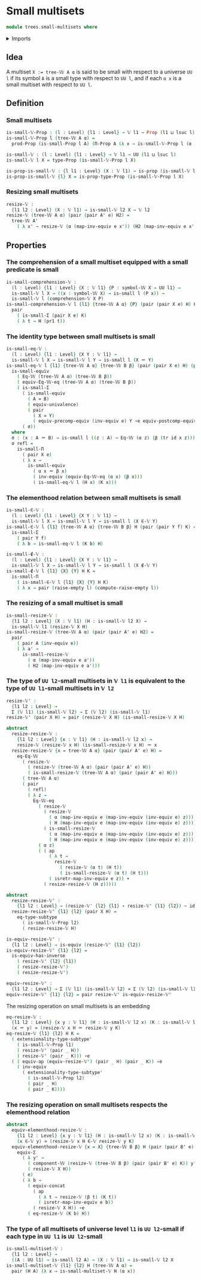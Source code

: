 # Small multisets

```agda
module trees.small-multisets where
```

<details><summary>Imports</summary>
```agda
open import foundation.dependent-pair-types
open import foundation.empty-types
open import foundation.equivalences
open import foundation.functions
open import foundation.functoriality-dependent-pair-types
open import foundation.homotopies
open import foundation.identity-types
open import foundation.propositions
open import foundation.raising-universe-levels
open import foundation.small-types
open import foundation.subtypes
open import foundation.univalence
open import foundation.universe-levels
open import trees.multisets
open import trees.w-types
```
</details>

## Idea

A multiset `X := tree-𝕎 A α` is said to be small with respect to a universe `UU l` if its symbol `A` is a small type with respect to `UU l`, and if each `α x` is a small multiset with respect to `UU l`.

## Definition

### Small multisets

```agda
is-small-𝕍-Prop : (l : Level) {l1 : Level} → 𝕍 l1 → Prop (l1 ⊔ lsuc l)
is-small-𝕍-Prop l (tree-𝕎 A α) =
  prod-Prop (is-small-Prop l A) (Π-Prop A (λ x → is-small-𝕍-Prop l (α x)))

is-small-𝕍 : (l : Level) {l1 : Level} → 𝕍 l1 → UU (l1 ⊔ lsuc l)
is-small-𝕍 l X = type-Prop (is-small-𝕍-Prop l X)

is-prop-is-small-𝕍 : {l l1 : Level} (X : 𝕍 l1) → is-prop (is-small-𝕍 l X)
is-prop-is-small-𝕍 {l} X = is-prop-type-Prop (is-small-𝕍-Prop l X)
```

### Resizing small multisets

```agda
resize-𝕍 :
  {l1 l2 : Level} (X : 𝕍 l1) → is-small-𝕍 l2 X → 𝕍 l2
resize-𝕍 (tree-𝕎 A α) (pair (pair A' e) H2) =
  tree-𝕎 A'
    ( λ x' → resize-𝕍 (α (map-inv-equiv e x')) (H2 (map-inv-equiv e x')))
```

## Properties

### The comprehension of a small multiset equipped with a small predicate is small

```agda
is-small-comprehension-𝕍 :
  (l : Level) {l1 : Level} {X : 𝕍 l1} {P : symbol-𝕎 X → UU l1} →
  is-small-𝕍 l X → ((x : symbol-𝕎 X) → is-small l (P x)) →
  is-small-𝕍 l (comprehension-𝕍 X P)
is-small-comprehension-𝕍 l {l1} {tree-𝕎 A α} {P} (pair (pair X e) H) K =
  pair
    ( is-small-Σ (pair X e) K)
    ( λ t → H (pr1 t))
```

### The identity type between small multisets is small

```agda
is-small-eq-𝕍 :
  (l : Level) {l1 : Level} {X Y : 𝕍 l1} →
  is-small-𝕍 l X → is-small-𝕍 l Y → is-small l (X ＝ Y)
is-small-eq-𝕍 l {l1} {tree-𝕎 A α} {tree-𝕎 B β} (pair (pair X e) H) (pair (pair Y f) K) =
  is-small-equiv
    ( Eq-𝕎 (tree-𝕎 A α) (tree-𝕎 B β))
    ( equiv-Eq-𝕎-eq (tree-𝕎 A α) (tree-𝕎 B β))
    ( is-small-Σ
      ( is-small-equiv
        ( A ≃ B)
        ( equiv-univalence)
        ( pair
          ( X ≃ Y)
          ( equiv-precomp-equiv (inv-equiv e) Y ∘e equiv-postcomp-equiv f A)))
      ( σ))
  where
  σ : (x : A ＝ B) → is-small l ((z : A) → Eq-𝕎 (α z) (β (tr id x z)))
  σ refl =
    is-small-Π
      ( pair X e)
      ( λ x →
        is-small-equiv
          ( α x ＝ β x)
          ( inv-equiv (equiv-Eq-𝕎-eq (α x) (β x)))
          ( is-small-eq-𝕍 l (H x) (K x)))
```

### The elementhood relation between small multisets is small

```agda
is-small-∈-𝕍 :
  (l : Level) {l1 : Level} {X Y : 𝕍 l1} →
  is-small-𝕍 l X → is-small-𝕍 l Y → is-small l (X ∈-𝕍 Y)
is-small-∈-𝕍 l {l1} {tree-𝕎 A α} {tree-𝕎 B β} H (pair (pair Y f) K) =
  is-small-Σ
    ( pair Y f)
    ( λ b → is-small-eq-𝕍 l (K b) H)

is-small-∉-𝕍 :
  (l : Level) {l1 : Level} {X Y : 𝕍 l1} →
  is-small-𝕍 l X → is-small-𝕍 l Y → is-small l (X ∉-𝕍 Y)
is-small-∉-𝕍 l {l1} {X} {Y} H K =
  is-small-Π
    ( is-small-∈-𝕍 l {l1} {X} {Y} H K)
    ( λ x → pair (raise-empty l) (compute-raise-empty l))
```

### The resizing of a small multiset is small

```agda
is-small-resize-𝕍 :
  {l1 l2 : Level} (X : 𝕍 l1) (H : is-small-𝕍 l2 X) →
  is-small-𝕍 l1 (resize-𝕍 X H)
is-small-resize-𝕍 (tree-𝕎 A α) (pair (pair A' e) H2) =
  pair
    ( pair A (inv-equiv e))
    ( λ a' →
      is-small-resize-𝕍
        ( α (map-inv-equiv e a'))
        ( H2 (map-inv-equiv e a')))
```

### The type of `UU l2`-small multisets in `𝕍 l1` is equivalent to the type of `UU l1`-small multisets in `𝕍 l2`

```agda
resize-𝕍' :
  {l1 l2 : Level} →
  Σ (𝕍 l1) (is-small-𝕍 l2) → Σ (𝕍 l2) (is-small-𝕍 l1)
resize-𝕍' (pair X H) = pair (resize-𝕍 X H) (is-small-resize-𝕍 X H)

abstract
  resize-resize-𝕍 :
    {l1 l2 : Level} {x : 𝕍 l1} (H : is-small-𝕍 l2 x) →
    resize-𝕍 (resize-𝕍 x H) (is-small-resize-𝕍 x H) ＝ x
  resize-resize-𝕍 {x = tree-𝕎 A α} (pair (pair A' e) H) =
    eq-Eq-𝕎
      ( resize-𝕍
        ( resize-𝕍 (tree-𝕎 A α) (pair (pair A' e) H))
        ( is-small-resize-𝕍 (tree-𝕎 A α) (pair (pair A' e) H)))
      ( tree-𝕎 A α)
      ( pair
        ( refl)
        ( λ z →
          Eq-𝕎-eq
            ( resize-𝕍
              ( resize-𝕍
                ( α (map-inv-equiv e (map-inv-equiv (inv-equiv e) z)))
                ( H (map-inv-equiv e (map-inv-equiv (inv-equiv e) z))))
              ( is-small-resize-𝕍
                ( α (map-inv-equiv e (map-inv-equiv (inv-equiv e) z)))
                ( H (map-inv-equiv e (map-inv-equiv (inv-equiv e) z)))))
            ( α z)
            ( ( ap
                ( λ t →
                  resize-𝕍
                    ( resize-𝕍 (α t) (H t))
                    ( is-small-resize-𝕍 (α t) (H t)))
                ( isretr-map-inv-equiv e z)) ∙
              ( resize-resize-𝕍 (H z)))))

abstract
  resize-resize-𝕍' :
    {l1 l2 : Level} → (resize-𝕍' {l2} {l1} ∘ resize-𝕍' {l1} {l2}) ~ id
  resize-resize-𝕍' {l1} {l2} (pair X H) =
    eq-type-subtype
      ( is-small-𝕍-Prop l2)
      ( resize-resize-𝕍 H)

is-equiv-resize-𝕍' :
  {l1 l2 : Level} → is-equiv (resize-𝕍' {l1} {l2})
is-equiv-resize-𝕍' {l1} {l2} =
  is-equiv-has-inverse
    ( resize-𝕍' {l2} {l1})
    ( resize-resize-𝕍')
    ( resize-resize-𝕍')

equiv-resize-𝕍' :
  {l1 l2 : Level} → Σ (𝕍 l1) (is-small-𝕍 l2) ≃ Σ (𝕍 l2) (is-small-𝕍 l1)
equiv-resize-𝕍' {l1} {l2} = pair resize-𝕍' is-equiv-resize-𝕍'
```

The resizing operation on small multisets is an embedding

```agda
eq-resize-𝕍 :
  {l1 l2 : Level} {x y : 𝕍 l1} (H : is-small-𝕍 l2 x) (K : is-small-𝕍 l2 y) →
  (x ＝ y) ≃ (resize-𝕍 x H ＝ resize-𝕍 y K)
eq-resize-𝕍 {l1} {l2} H K =
  ( extensionality-type-subtype'
    ( is-small-𝕍-Prop l1)
    ( resize-𝕍' (pair _ H))
    ( resize-𝕍' (pair _ K))) ∘e
  ( ( equiv-ap (equiv-resize-𝕍') (pair _ H) (pair _ K)) ∘e
    ( inv-equiv
      ( extensionality-type-subtype'
        ( is-small-𝕍-Prop l2)
        ( pair _ H)
        ( pair _ K))))
```

### The resizing operation on small multisets respects the elementhood relation

```agda
abstract
  equiv-elementhood-resize-𝕍 :
    {l1 l2 : Level} {x y : 𝕍 l1} (H : is-small-𝕍 l2 x) (K : is-small-𝕍 l2 y) →
    (x ∈-𝕍 y) ≃ (resize-𝕍 x H ∈-𝕍 resize-𝕍 y K)
  equiv-elementhood-resize-𝕍 {x = X} {tree-𝕎 B β} H (pair (pair B' e) K) =
    equiv-Σ
      ( λ y' →
        ( component-𝕎 (resize-𝕍 (tree-𝕎 B β) (pair (pair B' e) K)) y') ＝
        ( resize-𝕍 X H))
      ( e)
      ( λ b →
        ( equiv-concat
          ( ap
            ( λ t → resize-𝕍 (β t) (K t))
            ( isretr-map-inv-equiv e b))
          ( resize-𝕍 X H)) ∘e
        ( eq-resize-𝕍 (K b) H))
```

### The type of all multisets of universe level `l1` is `UU l2`-small if each type in `UU l1` is `UU l2`-small

```agda
is-small-multiset-𝕍 :
  {l1 l2 : Level} →
  ((A : UU l1) → is-small l2 A) → (X : 𝕍 l1) → is-small-𝕍 l2 X
is-small-multiset-𝕍 {l1} {l2} H (tree-𝕎 A α) =
  pair (H A) (λ x → is-small-multiset-𝕍 H (α x))
```
